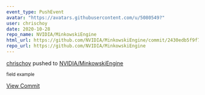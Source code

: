 ```yaml
---
event_type: PushEvent
avatar: "https://avatars.githubusercontent.com/u/5080549?"
user: chrischoy
date: 2020-10-28
repo_name: NVIDIA/MinkowskiEngine
html_url: https://github.com/NVIDIA/MinkowskiEngine/commit/2430edb5f9f77c5fcba0363699ea6931227e8938
repo_url: https://github.com/NVIDIA/MinkowskiEngine
---
```


<a href='https://github.com/chrischoy' target='_blank'>chrischoy</a> pushed to <a href='https://github.com/NVIDIA/MinkowskiEngine' target='_blank'>NVIDIA/MinkowskiEngine</a>

<small>field example</small>

<a href='https://github.com/NVIDIA/MinkowskiEngine/commit/2430edb5f9f77c5fcba0363699ea6931227e8938' target='_blank'>View Commit</a>